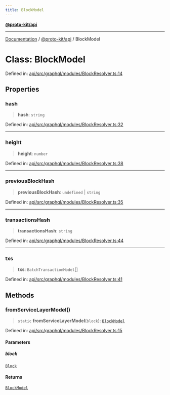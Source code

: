 ```yaml
---
title: BlockModel
---
```


[**@proto-kit/api**](../README.md)

***

[Documentation](../../../README.md) / [@proto-kit/api](../README.md) / BlockModel

# Class: BlockModel

Defined in: [api/src/graphql/modules/BlockResolver.ts:14](https://github.com/proto-kit/framework/blob/28efa802e3737fc3b77339148b307ef7246f3ef1/packages/api/src/graphql/modules/BlockResolver.ts#L14)

## Properties

### hash

> **hash**: `string`

Defined in: [api/src/graphql/modules/BlockResolver.ts:32](https://github.com/proto-kit/framework/blob/28efa802e3737fc3b77339148b307ef7246f3ef1/packages/api/src/graphql/modules/BlockResolver.ts#L32)

***

### height

> **height**: `number`

Defined in: [api/src/graphql/modules/BlockResolver.ts:38](https://github.com/proto-kit/framework/blob/28efa802e3737fc3b77339148b307ef7246f3ef1/packages/api/src/graphql/modules/BlockResolver.ts#L38)

***

### previousBlockHash

> **previousBlockHash**: `undefined` \| `string`

Defined in: [api/src/graphql/modules/BlockResolver.ts:35](https://github.com/proto-kit/framework/blob/28efa802e3737fc3b77339148b307ef7246f3ef1/packages/api/src/graphql/modules/BlockResolver.ts#L35)

***

### transactionsHash

> **transactionsHash**: `string`

Defined in: [api/src/graphql/modules/BlockResolver.ts:44](https://github.com/proto-kit/framework/blob/28efa802e3737fc3b77339148b307ef7246f3ef1/packages/api/src/graphql/modules/BlockResolver.ts#L44)

***

### txs

> **txs**: `BatchTransactionModel`[]

Defined in: [api/src/graphql/modules/BlockResolver.ts:41](https://github.com/proto-kit/framework/blob/28efa802e3737fc3b77339148b307ef7246f3ef1/packages/api/src/graphql/modules/BlockResolver.ts#L41)

## Methods

### fromServiceLayerModel()

> `static` **fromServiceLayerModel**(`block`): [`BlockModel`](BlockModel.md)

Defined in: [api/src/graphql/modules/BlockResolver.ts:15](https://github.com/proto-kit/framework/blob/28efa802e3737fc3b77339148b307ef7246f3ef1/packages/api/src/graphql/modules/BlockResolver.ts#L15)

#### Parameters

##### block

[`Block`](../../sequencer/interfaces/Block.md)

#### Returns

[`BlockModel`](BlockModel.md)
